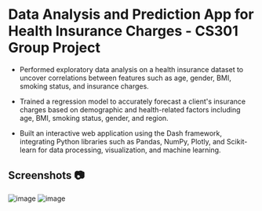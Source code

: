# Data Analysis and Prediction App for Health Insurance Charges - CS301 Group Project
- Performed exploratory data analysis on a health insurance dataset to uncover correlations between features such as age, gender, BMI, smoking status, and insurance charges.

- Trained a regression model to accurately forecast a client's insurance charges based on demographic and health-related factors including age, BMI, smoking status, gender, and region.

- Built an interactive web application using the Dash framework, integrating Python libraries such as Pandas, NumPy, Plotly, and Scikit-learn for data processing, visualization, and machine learning.
 
## Screenshots 📷
![image](https://github.com/user-attachments/assets/469a08b9-2f25-4293-8044-664a906af6e4)
![image](https://github.com/user-attachments/assets/36725453-26d6-41df-a282-28053e321141)


